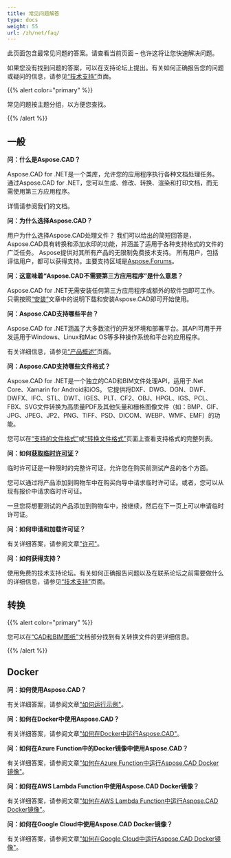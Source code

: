 ```yaml
---
title: 常见问题解答
type: docs
weight: 55
url: /zh/net/faq/
---
```


此页面包含最常见问题的答案。请查看当前页面 – 也许这将让您快速解决问题。

如果您没有找到问题的答案，可以在支持论坛上提出。有关如何正确报告您的问题或疑问的信息，请参见[“技术支持”](/zh/cad/net/technical-support)页面。

{{% alert color="primary" %}} 

常见问题按主题分组，以方便您查找。

{{% /alert %}}

## **一般**
**问：什么是Aspose.CAD？**

Aspose.CAD for .NET是一个类库，允许您的应用程序执行各种文档处理任务。通过Aspose.CAD for .NET，您可以生成、修改、转换、渲染和打印文档，而无需使用第三方应用程序。

详情请参阅我们的文档。

**问：为什么选择Aspose.CAD？**

用户为什么选择Aspose.CAD处理文件？
我们可以给出的简短回答是，Aspose.CAD具有转换和添加水印的功能，并涵盖了适用于各种支持格式的文件的广泛任务。
Aspose提供对其所有产品的无限制免费技术支持。
所有用户，包括评估用户，都可以获得支持。主要支持区域是[Aspose.Forums](https://forum.aspose.com/c/cad/19)。

**问：这意味着“Aspose.CAD不需要第三方应用程序”是什么意思？**

Aspose.CAD for .NET无需安装任何第三方应用程序或额外的软件包即可工作。只需按照[“安装”](/zh/cad/net/installation/)文章中的说明下载和安装Aspose.CAD即可开始使用。

**问：Aspose.CAD支持哪些平台？**

Aspose.CAD for .NET涵盖了大多数流行的开发环境和部署平台。其API可用于开发适用于Windows、Linux和Mac OS等多种操作系统和平台的应用程序。

有关详细信息，请参见[“产品概述”](/zh/cad/net/product-overview/)页面。

**问：Aspose.CAD支持哪些文件格式？**

Aspose.CAD for .NET是一个独立的CAD和BIM文件处理API，适用于.Net Core、Xamarin for Android和iOS。 
它提供将DXF、DWG、DGN、DWF、DWFX、IFC、STL、DWT、IGES、PLT、CF2、OBJ、HPGL、IGS、PCL、FBX、SVG文件转换为高质量PDF及其他矢量和栅格图像文件（如：BMP、GIF、JPG、JPEG、JP2、PNG、TIFF、PSD、DICOM、WEBP、WMF、EMF）的功能。

您可以在[“支持的文件格式”](/zh/cad/net/supported-file-formats/)或[“转换文件格式”](/zh/cad/net/converting-file-formats/)页面上查看支持格式的完整列表。

**问：如何[获取临时许可证](https://purchase.aspose.com/temporary-license/)？**

临时许可证是一种限时的完整许可证，允许您在购买前测试产品的各个方面。

您可以通过将产品添加到购物车中在购买向导中请求临时许可证。或者，您可以从现有报价中请求临时许可证。

一旦您将想要测试的产品添加到购物车中，按继续，然后在下一页上可以申请临时许可证。

**问：如何申请和加载许可证？**

有关详细答案，请参阅文章["许可"](/zh/cad/net/licensing/)。

**问：如何获得支持？**

使用免费的技术支持论坛。有关如何正确报告问题以及在联系论坛之前需要做什么的详细信息，请参见[“技术支持”](/zh/cad/net/technical-support)页面。

## **转换**

{{% alert color="primary" %}} 

您可以在[“CAD和BIM图纸”](/zh/cad/net/cad-and-bim-drawings/)文档部分找到有关转换文件的更详细信息。

{{% /alert %}}

## **Docker**

**问：如何使用Aspose.CAD？**

有关详细答案，请参阅文章["如何运行示例"](/zh/cad/net/how-to-run-the-examples/)。

**问：如何在Docker中使用Aspose.CAD？**

有关详细答案，请参阅文章["如何在Docker中运行Aspose.CAD"](/zh/cad/net/how-to-run-aspose-cad-in-docker/)。

**问：如何在Azure Function中的Docker镜像中使用Aspose.CAD？**

有关详细答案，请参阅文章["如何在Azure Function中运行Aspose.CAD Docker镜像"](/zh/cad/net/how-to-run-aspose-cad-docker-image-in-azure-function/)。

**问：如何在AWS Lambda Function中使用Aspose.CAD Docker镜像？**

有关详细答案，请参阅文章["如何在AWS Lambda Function中运行Aspose.CAD Docker镜像"](/zh/cad/net/how-to-run-aspose-cad-docker-image-in-aws-lambda-function/)。

**问：如何在Google Cloud中使用Aspose.CAD Docker镜像？**

有关详细答案，请参阅文章["如何在Google Cloud中运行Aspose.CAD Docker镜像"](/zh/cad/net/how-to-run-aspose-cad-docker-image-in-google-cloud/)。
